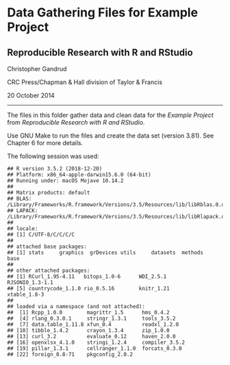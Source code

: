 # Data Gathering Files for Example Project

## Reproducible Research with R and RStudio

Christopher Gandrud

CRC Press/Chapman & Hall division of Taylor & Francis

20 October 2014

---

The files in this folder gather data and clean data for the *Example Project*
from *Reproducible Research with R and RStudio*.

Use GNU Make to run the files and create the data set (version 3.81). See
Chapter 6 for more details.

The following session was used:



```
## R version 3.5.2 (2018-12-20)
## Platform: x86_64-apple-darwin15.6.0 (64-bit)
## Running under: macOS Mojave 10.14.2
## 
## Matrix products: default
## BLAS: /Library/Frameworks/R.framework/Versions/3.5/Resources/lib/libRblas.0.dylib
## LAPACK: /Library/Frameworks/R.framework/Versions/3.5/Resources/lib/libRlapack.dylib
## 
## locale:
## [1] C/UTF-8/C/C/C/C
## 
## attached base packages:
## [1] stats     graphics  grDevices utils     datasets  methods   base     
## 
## other attached packages:
## [1] RCurl_1.95-4.11   bitops_1.0-6      WDI_2.5.1         RJSONIO_1.3-1.1  
## [5] countrycode_1.1.0 rio_0.5.16        knitr_1.21        xtable_1.8-3     
## 
## loaded via a namespace (and not attached):
##  [1] Rcpp_1.0.0        magrittr_1.5      hms_0.4.2        
##  [4] rlang_0.3.0.1     stringr_1.3.1     tools_3.5.2      
##  [7] data.table_1.11.8 xfun_0.4          readxl_1.2.0     
## [10] tibble_1.4.2      crayon_1.3.4      zip_1.0.0        
## [13] curl_3.2          evaluate_0.12     haven_2.0.0      
## [16] openxlsx_4.1.0    stringi_1.2.4     compiler_3.5.2   
## [19] pillar_1.3.1      cellranger_1.1.0  forcats_0.3.0    
## [22] foreign_0.8-71    pkgconfig_2.0.2
```
